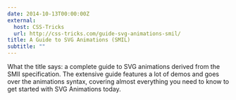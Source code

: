 ```yaml
---
date: 2014-10-13T00:00:00Z
external:
  host: CSS-Tricks
  url: http://css-tricks.com/guide-svg-animations-smil/
title: A Guide to SVG Animations (SMIL)
subtitle: ""
---
```


<p class="size-2x">
	What the title says: a complete guide to SVG animations derived from the SMIl specification. The extensive guide features a lot of demos and goes over the animations syntax, covering almost everything you need to know to get started with SVG Animations today.
</p>